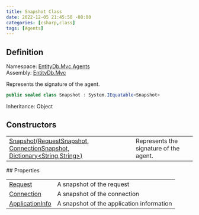 ```yaml
---
title: Snapshot Class
date: 2022-12-05 21:45:58 -08:00
categories: [csharp,class]
tags: [Agents]
---
```


## Definition
Namespace: <a href='/posts/csharp.namespace.entitydb.mvc.agents/'>EntityDb.Mvc.Agents</a><br />
Assembly: <a href='/posts/csharp.assembly.entitydb.mvc/'>EntityDb.Mvc</a><br />

Represents the signature of the agent.

```cs
public sealed class Snapshot : System.IEquatable<Snapshot>
```
Inheritance: Object
## Constructors
<table><tr><td><!--/posts/csharp.notimplemented.entitydb.mvc.agents.httpcontextagentsignature+snapshot-.ctor#.../--><a href='#'>Snapshot(RequestSnapshot, ConnectionSnapshot, Dictionary&lt;String,String&gt;)</a></td><td>
Represents the signature of the agent.
</td></tr></table>
## Properties
<table><tr><td><!--/posts/csharp.notimplemented.entitydb.mvc.agents.httpcontextagentsignature+snapshot.request/--><a href='#'>Request</a></td><td>A snapshot of the request</td></tr><tr><td><!--/posts/csharp.notimplemented.entitydb.mvc.agents.httpcontextagentsignature+snapshot.connection/--><a href='#'>Connection</a></td><td>A snapshot of the connection</td></tr><tr><td><!--/posts/csharp.notimplemented.entitydb.mvc.agents.httpcontextagentsignature+snapshot.applicationinfo/--><a href='#'>ApplicationInfo</a></td><td>A snapshot of the application information</td></tr></table>
